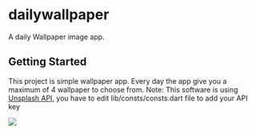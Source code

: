 # dailywallpaper

A daily Wallpaper image app.

## Getting Started

This project is simple wallpaper app. Every day the app give you a maximum of 4 wallpaper to choose from. 
Note: This software is using [Unsplash API](https://unsplash.com), you have to edit lib/consts/consts.dart file to add your API key

![](example.gif)
